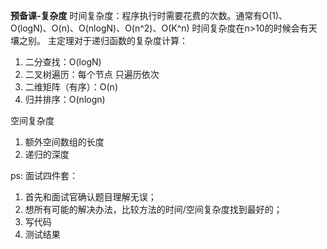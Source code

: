 ﻿**预备课-复杂度**
时间复杂度：程序执行时需要花费的次数。通常有O(1)、O(logN)、O(n)、O(nlogN)、O(n^2)、O(K^n)
时间复杂度在n>10的时候会有天壤之别。
主定理对于递归函数的复杂度计算：
1. 二分查找：O(logN)
2. 二叉树遍历：每个节点 只遍历依次
3. 二维矩阵（有序）：O(n)
4. 归并排序：O(nlogn)

空间复杂度
1. 额外空间数组的长度
2. 递归的深度

ps:
面试四件套：
1. 首先和面试官确认题目理解无误；
2. 想所有可能的解决办法，比较方法的时间/空间复杂度找到最好的；
3. 写代码
4. 测试结果
